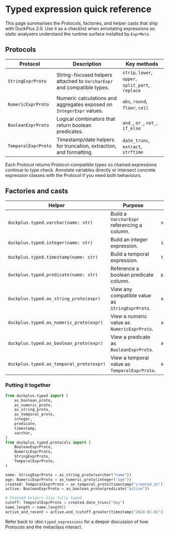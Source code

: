 # Typed expression quick reference

This page summarises the Protocols, factories, and helper casts that ship with
DuckPlus 2.0. Use it as a checklist when annotating expressions so static
analysers understand the runtime surface installed by ``ExprMeta``.

## Protocols

| Protocol | Description | Key methods |
| --- | --- | --- |
| ``StringExprProto`` | String-focused helpers attached to ``VarcharExpr`` and compatible types. | ``strip``, ``lower``, ``upper``, ``split_part``, ``replace`` |
| ``NumericExprProto`` | Numeric calculations and aggregates exposed on ``IntegerExpr`` values. | ``abs``, ``round``, ``floor``, ``ceil`` |
| ``BooleanExprProto`` | Logical combinators that return boolean predicates. | ``and_``, ``or_``, ``not_``, ``if_else`` |
| ``TemporalExprProto`` | Timestamp/date helpers for truncation, extraction, and formatting. | ``date_trunc``, ``extract``, ``strftime`` |

Each Protocol returns Protocol-compatible types so chained expressions continue
to type check. Annotate variables directly or intersect concrete expression
classes with the Protocol if you need both behaviours.

## Factories and casts

| Helper | Purpose | Example |
| --- | --- | --- |
| ``duckplus.typed.varchar(name: str)`` | Build a ``VarcharExpr`` referencing a column. | ``varchar("customer_name")`` |
| ``duckplus.typed.integer(name: str)`` | Build an integer expression. | ``integer("age")`` |
| ``duckplus.typed.timestamp(name: str)`` | Build a temporal expression. | ``timestamp("created_at")`` |
| ``duckplus.typed.predicate(name: str)`` | Reference a boolean predicate column. | ``predicate("is_active")`` |
| ``duckplus.typed.as_string_proto(expr)`` | View any compatible value as ``StringExprProto``. | ``as_string_proto(varchar("sku"))`` |
| ``duckplus.typed.as_numeric_proto(expr)`` | View a numeric value as ``NumericExprProto``. | ``as_numeric_proto(integer("count"))`` |
| ``duckplus.typed.as_boolean_proto(expr)`` | View a predicate as ``BooleanExprProto``. | ``as_boolean_proto(predicate("ready"))`` |
| ``duckplus.typed.as_temporal_proto(expr)`` | View a temporal value as ``TemporalExprProto``. | ``as_temporal_proto(timestamp("created_at"))`` |

### Putting it together

```python
from duckplus.typed import (
    as_boolean_proto,
    as_numeric_proto,
    as_string_proto,
    as_temporal_proto,
    integer,
    predicate,
    timestamp,
    varchar,
)
from duckplus.typed.protocols import (
    BooleanExprProto,
    NumericExprProto,
    StringExprProto,
    TemporalExprProto,
)

name: StringExprProto = as_string_proto(varchar("name"))
age: NumericExprProto = as_numeric_proto(integer("age"))
created: TemporalExprProto = as_temporal_proto(timestamp("created_at"))
active: BooleanExprProto = as_boolean_proto(predicate("active"))

# Chained helpers stay fully typed
cutoff: TemporalExprProto = created.date_trunc("day")
name_length = name.length()
active_and_recent = active.and_(cutoff.greater(timestamp("2024-01-01")))
```

Refer back to :doc:`typed_expressions` for a deeper discussion of how Protocols
and the metaclass interact.
